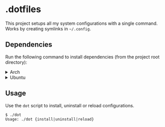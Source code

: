 # .dotfiles
This project setups all my system configurations with a single command. Works by creating symlinks in `~/.config`. 

## Dependencies
Run the following command to install dependencies (from the project root directory):

<details><summary>Arch</summary>

    ```
    sudo pacman -S - < dependencies.txt
    ```
</details>

<details><summary>Ubuntu</summary>

    ```
    sudo apt install $(cat dependencies.txt)
    ```

</details>

## Usage
Use the `dot` script to install, uninstall or reload configurations.
```
$ ./dot
Usage: ./dot {install|uninstall|reload}
```
